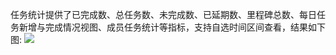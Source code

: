 任务统计提供了已完成数、总任务数、未完成数、已延期数、里程碑总数、每日任务新增与完成情况视图、成员任务统计等指标，支持自选时间区间查看，结果如下图:
![](http://10.167.6.103:4999/server/../Public/Uploads/2020-07-09/5f06e99686e74.PNG)
